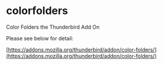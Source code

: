 colorfolders
============

Color Folders the Thunderbird Add On

Please see below for detail:

[https://addons.mozilla.org/thunderbird/addon/color-folders/](https://addons.mozilla.org/thunderbird/addon/color-folders/)